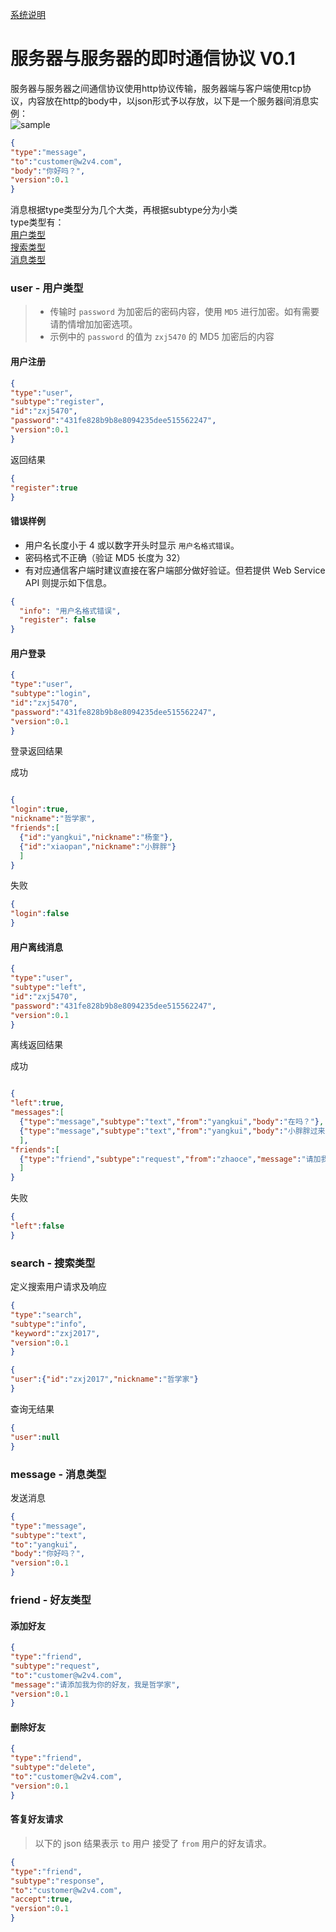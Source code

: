
[系统说明](SYSTEM.md)

# 服务器与服务器的即时通信协议 V0.1

服务器与服务器之间通信协议使用http协议传输，服务器端与客户端使用tcp协议，内容放在http的body中，以json形式予以存放，以下是一个服务器间消息实例：  
![sample](https://user-images.githubusercontent.com/5525436/42436872-f00af064-838d-11e8-8445-4f197b88508b.png)

```json
{
"type":"message",
"to":"customer@w2v4.com",
"body":"你好吗？",
"version":0.1
}
```
消息根据type类型分为几个大类，再根据subtype分为小类  
type类型有：  
[用户类型](#1)  
[搜索类型](#2)  
[消息类型](#3)

<h3 id=1> user - 用户类型</h3>  

> - 传输时 `password` 为加密后的密码内容，使用 `MD5` 进行加密。如有需要请酌情增加加密选项。  
> - 示例中的 `password` 的值为 `zxj5470` 的 MD5 加密后的内容

#### 用户注册
```json
{
"type":"user",
"subtype":"register",
"id":"zxj5470",
"password":"431fe828b9b8e8094235dee515562247",
"version":0.1
}
```
返回结果  
```json
{
"register":true
}
```

#### 错误样例  
- 用户名长度小于 4 或以数字开头时显示 `用户名格式错误`。
- 密码格式不正确（验证 MD5 长度为 32）
- 有对应通信客户端时建议直接在客户端部分做好验证。但若提供 Web Service API 则提示如下信息。  
```json
{
  "info": "用户名格式错误",
  "register": false
}
```

#### 用户登录
```json
{
"type":"user",
"subtype":"login",
"id":"zxj5470",
"password":"431fe828b9b8e8094235dee515562247",
"version":0.1
}
```
登录返回结果

成功  
```json

{
"login":true,
"nickname":"哲学家",
"friends":[
  {"id":"yangkui","nickname":"杨奎"},
  {"id":"xiaopan","nickname":"小胖胖"}
  ]
}

```

失败
```json
{
"login":false
}
```

#### 用户离线消息
```json
{
"type":"user",
"subtype":"left",
"id":"zxj5470",
"password":"431fe828b9b8e8094235dee515562247",
"version":0.1
}
```
离线返回结果

成功  
```json

{
"left":true,
"messages":[
  {"type":"message","subtype":"text","from":"yangkui","body":"在吗？"},
  {"type":"message","subtype":"text","from":"yangkui","body":"小胖胖过来了，一起吃饭"}
  ],
"friends":[
  {"type":"friend","subtype":"request","from":"zhaoce","message":"请加我为好友"}
  ]
}

```

失败
```json
{
"left":false
}
```

<h3 id=2> search - 搜索类型</h3>  

定义搜索用户请求及响应  
```json
{
"type":"search",
"subtype":"info",
"keyword":"zxj2017",
"version":0.1
}
```
```json
{
"user":{"id":"zxj2017","nickname":"哲学家"}
}
```
查询无结果
```json
{
"user":null
}
```
<h3 id=3> message - 消息类型</h3>  

发送消息
```json
{
"type":"message",
"subtype":"text",
"to":"yangkui",
"body":"你好吗？",
"version":0.1
}
```

### friend - 好友类型  
#### 添加好友  
```json
{
"type":"friend",
"subtype":"request",
"to":"customer@w2v4.com",
"message":"请添加我为你的好友，我是哲学家",
"version":0.1
}
```
#### 删除好友  
```json
{
"type":"friend",
"subtype":"delete",
"to":"customer@w2v4.com",
"version":0.1
}
```
#### 答复好友请求
> 以下的 json 结果表示 `to` 用户 接受了 `from` 用户的好友请求。
```json
{
"type":"friend",
"subtype":"response",
"to":"customer@w2v4.com",
"accept":true,
"version":0.1
}
```
